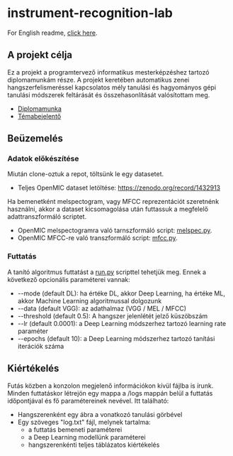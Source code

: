 # instrument-recognition-lab

For English readme, [click here](README.en.md).

## A projekt célja

Ez a projekt a programtervező informatikus mesterképzéshez tartozó diplomamunkám része. A projekt keretében automatikus zenei hangszerfelismeréssel kapcsolatos mély tanulási és hagyományos gépi tanulási módszerek feltárását és összehasonlítását valósítottam meg.
- [Diplomamunka](docs/thesis.pdf)
- [Témabejelentő](docs/topicdesc.pdf)

## Beüzemelés

### Adatok előkészítése

Miután clone-oztuk a repot, töltsünk le egy datasetet.
- Teljes OpenMIC dataset letöltése: https://zenodo.org/record/1432913

Ha bemenetként melspectogram, vagy MFCC reprezentációt szeretnénk használni, akkor a dataset kicsomagolása után futtassuk a megfelelő adattranszformáló scriptet.
- OpenMIC melspectogramra való tarnszformáló script: [melspec.py](melspec.py).
- OpenMIC MFCC-re való transzformáló script: [mfcc.py](mfcc.py).

### Futtatás

A tanító algoritmus futtatást a [run.py](run.py) scripttel tehetjük meg. Ennek a következő opcionális paraméterei vannak:
- --mode (default DL): ha értéke DL, akkor Deep Learning, ha értéke ML, akkor Machine Learning algoritmussal dolgozunk
- --data (default VGG): az adathalmaz (VGG / MEL / MFCC)
- --threshold (default 0.5): A hangszer jelenlétét jelző küszöbszám
- --lr (default 0.0001): a Deep Learning módszerhez tartozó learning rate paraméter
- --epochs (default 10): a Deep Learning módszerhez tartozó tanítási iterációk száma

## Kiértékelés

Futás közben a konzolon megjelenő információkon kívül fájlba is írunk. Minden futtatáskor létrejön egy mappa a /logs mappán belül a futtatás időpontjával és fő paramétereinek nevével.
Itt található:
- Hangszerenként egy ábra a vonatkozó tanulási görbével
- Egy szöveges "log.txt" fájl, melynek tartalma:
  - a futtatás bemeneti paraméterei
  - a Deep Learning modellünk paraméterei
  - hangszerenkénti teljes táblázatos kiértékelés
